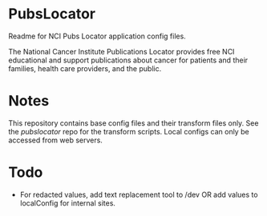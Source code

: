 # PubsLocator
Readme for NCI Pubs Locator application config files.

The National Cancer Institute Publications Locator provides free NCI educational and support publications about cancer for patients and their families, health care providers, and the public.

# Notes
This repository contains base config files and their transform files only. See the *pubslocator* repo for the transform scripts. Local configs can only be accessed from web servers.

# Todo
- For redacted values, add text replacement tool to /dev OR add values to localConfig for internal sites. 
